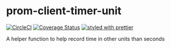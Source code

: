 # prom-client-timer-unit

[![CircleCI](https://circleci.com/gh/fresh8/prom-client-timer-unit.svg?style=svg)](https://circleci.com/gh/fresh8/prom-client-timer-unit)
[![Coverage Status](https://coveralls.io/repos/github/fresh8/prom-client-timer-unit/badge.svg?branch=master)](https://coveralls.io/github/fresh8/prom-client-timer-unit?branch=master)
[![styled with prettier](https://img.shields.io/badge/styled_with-prettier-ff69b4.svg)](https://github.com/prettier/prettier)

A helper function to help record time in other units than seconds

